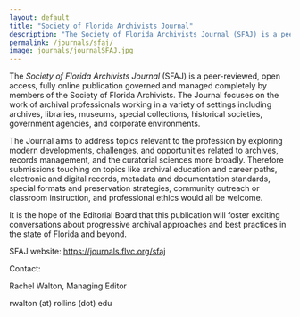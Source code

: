 ```yaml
---
layout: default
title: "Society of Florida Archivists Journal"
description: "The Society of Florida Archivists Journal (SFAJ) is a peer-reviewed, open access, fully online publication governed and managed completely by members of the Society of Florida Archivists."
permalink: /journals/sfaj/
image: journals/journalSFAJ.jpg
---
```


The *Society of Florida Archivists Journal* (SFAJ) is a peer-reviewed, open access, fully online publication governed and managed completely by members of the Society of Florida Archivists. The Journal focuses on the work of archival professionals working in a variety of settings including archives, libraries, museums, special collections, historical societies, government agencies, and corporate environments.

The Journal aims to address topics relevant to the profession by exploring modern developments, challenges, and opportunities related to archives, records management, and the curatorial sciences more broadly. Therefore submissions touching on topics like archival education and career paths, electronic and digital records, metadata and documentation standards, special formats and preservation strategies, community outreach or classroom instruction, and professional ethics would all be welcome.

It is the hope of the Editorial Board that this publication will foster exciting conversations about progressive archival approaches and best practices in the state of Florida and beyond.

SFAJ website: <a href="https://journals.flvc.org/sfaj" target="_blank">https://journals.flvc.org/sfaj</a>

Contact:

Rachel Walton, Managing Editor

rwalton (at) rollins (dot) edu
